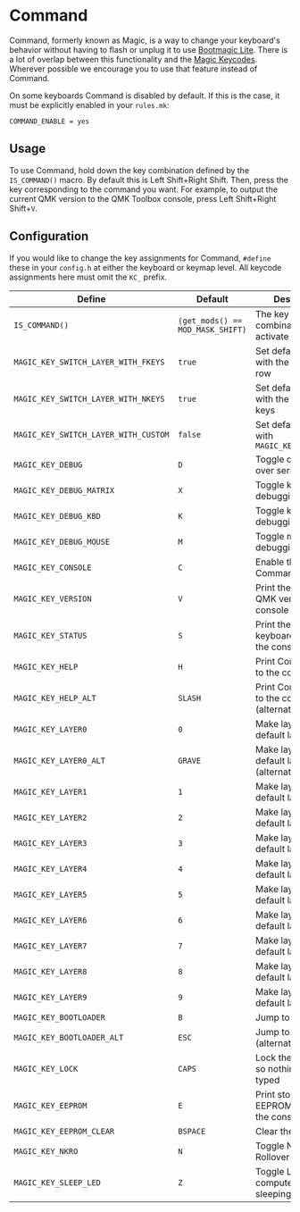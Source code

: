 # Command

Command, formerly known as Magic, is a way to change your keyboard's behavior without having to flash or unplug it to use [Bootmagic Lite](feature_bootmagic.md). There is a lot of overlap between this functionality and the [Magic Keycodes](keycodes_magic.md). Wherever possible we encourage you to use that feature instead of Command.

On some keyboards Command is disabled by default. If this is the case, it must be explicitly enabled in your `rules.mk`:

```make
COMMAND_ENABLE = yes
```

## Usage

To use Command, hold down the key combination defined by the `IS_COMMAND()` macro. By default this is Left Shift+Right Shift. Then, press the key corresponding to the command you want. For example, to output the current QMK version to the QMK Toolbox console, press Left Shift+Right Shift+`V`.

## Configuration

If you would like to change the key assignments for Command, `#define` these in your `config.h` at either the keyboard or keymap level. All keycode assignments here must omit the `KC_` prefix.

|Define                              |Default                         |Description                                     |
|------------------------------------|--------------------------------|------------------------------------------------|
|`IS_COMMAND()`                      |`(get_mods() == MOD_MASK_SHIFT)`|The key combination to activate Command         |
|`MAGIC_KEY_SWITCH_LAYER_WITH_FKEYS` |`true`                          |Set default layer with the Function row         |
|`MAGIC_KEY_SWITCH_LAYER_WITH_NKEYS` |`true`                          |Set default layer with the number keys          |
|`MAGIC_KEY_SWITCH_LAYER_WITH_CUSTOM`|`false`                         |Set default layer with `MAGIC_KEY_LAYER0..9`    |
|`MAGIC_KEY_DEBUG`                   |`D`                             |Toggle debugging over serial                    |
|`MAGIC_KEY_DEBUG_MATRIX`            |`X`                             |Toggle key matrix debugging                     |
|`MAGIC_KEY_DEBUG_KBD`               |`K`                             |Toggle keyboard debugging                       |
|`MAGIC_KEY_DEBUG_MOUSE`             |`M`                             |Toggle mouse debugging                          |
|`MAGIC_KEY_CONSOLE`                 |`C`                             |Enable the Command console                      |
|`MAGIC_KEY_VERSION`                 |`V`                             |Print the running QMK version to the console    |
|`MAGIC_KEY_STATUS`                  |`S`                             |Print the current keyboard status to the console|
|`MAGIC_KEY_HELP`                    |`H`                             |Print Command help to the console               |
|`MAGIC_KEY_HELP_ALT`                |`SLASH`                         |Print Command help to the console (alternate)   |
|`MAGIC_KEY_LAYER0`                  |`0`                             |Make layer 0 the default layer                  |
|`MAGIC_KEY_LAYER0_ALT`              |`GRAVE`                         |Make layer 0 the default layer (alternate)      |
|`MAGIC_KEY_LAYER1`                  |`1`                             |Make layer 1 the default layer                  |
|`MAGIC_KEY_LAYER2`                  |`2`                             |Make layer 2 the default layer                  |
|`MAGIC_KEY_LAYER3`                  |`3`                             |Make layer 3 the default layer                  |
|`MAGIC_KEY_LAYER4`                  |`4`                             |Make layer 4 the default layer                  |
|`MAGIC_KEY_LAYER5`                  |`5`                             |Make layer 5 the default layer                  |
|`MAGIC_KEY_LAYER6`                  |`6`                             |Make layer 6 the default layer                  |
|`MAGIC_KEY_LAYER7`                  |`7`                             |Make layer 7 the default layer                  |
|`MAGIC_KEY_LAYER8`                  |`8`                             |Make layer 8 the default layer                  |
|`MAGIC_KEY_LAYER9`                  |`9`                             |Make layer 9 the default layer                  |
|`MAGIC_KEY_BOOTLOADER`              |`B`                             |Jump to bootloader                              |
|`MAGIC_KEY_BOOTLOADER_ALT`          |`ESC`                           |Jump to bootloader (alternate)                  |
|`MAGIC_KEY_LOCK`                    |`CAPS`                          |Lock the keyboard so nothing can be typed       |
|`MAGIC_KEY_EEPROM`                  |`E`                             |Print stored EEPROM config to the console       |
|`MAGIC_KEY_EEPROM_CLEAR`            |`BSPACE`                        |Clear the EEPROM                                |
|`MAGIC_KEY_NKRO`                    |`N`                             |Toggle N-Key Rollover (NKRO)                    |
|`MAGIC_KEY_SLEEP_LED`               |`Z`                             |Toggle LED when computer is sleeping            |
